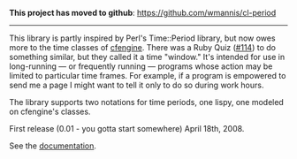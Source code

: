 **This project has moved to github**: https://github.com/wmannis/cl-period


---

This library is partly inspired by Perl's Time::Period library, but now owes more to the time classes of [cfengine](http://www.cfengine.org).  There was a Ruby Quiz ([#114](http://rubyquiz.com/quiz144.html)) to do something similar, but they called it a time "window."  It's intended for use in long-running — or frequently running — programs whose action may be limited to particular time frames.  For example, if a program is empowered to send me a page I might want to tell it only to do so during work hours.

The library supports two notations for time periods, one lispy, one modeled on cfengine's classes.

First release (0.01 - you gotta start somewhere) April 18th, 2008.

See the [documentation](API.md).
